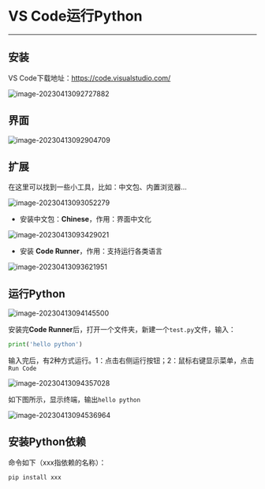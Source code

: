 # VS Code运行Python

------

## 安装

VS Code下载地址：https://code.visualstudio.com/

![image-20230413092727882](https://cloud.zengweihao.cn/typora/2023-04-13/20230413092746.png)

## 界面

![image-20230413092904709](https://cloud.zengweihao.cn/typora/2023-04-13/20230413092906.png)

## 扩展

在这里可以找到一些小工具，比如：中文包、内置浏览器...

![image-20230413093052279](https://cloud.zengweihao.cn/typora/2023-04-13/20230413093054.png)

- 安装中文包：**Chinese**，作用：界面中文化

![image-20230413093429021](https://cloud.zengweihao.cn/typora/2023-04-13/20230413093431.png)

- 安装 **Code Runner**，作用：支持运行各类语言

![image-20230413093621951](https://cloud.zengweihao.cn/typora/2023-04-13/20230413093623.png)



## 运行Python

![image-20230413094145500](https://cloud.zengweihao.cn/typora/2023-04-13/20230413094147.png)

安装完**Code Runner**后，打开一个文件夹，新建一个`test.py`文件，输入：

```python
print('hello python')
```

输入完后，有2种方式运行。1：点击右侧运行按钮；2：鼠标右键显示菜单，点击`Run Code`

![image-20230413094357028](https://cloud.zengweihao.cn/typora/2023-04-13/20230413094358.png)

如下图所示，显示终端，输出`hello python`

![image-20230413094536964](https://cloud.zengweihao.cn/typora/2023-04-13/20230413094538.png)

## 安装Python依赖

命令如下（xxx指依赖的名称）：

```shell
pip install xxx
```

